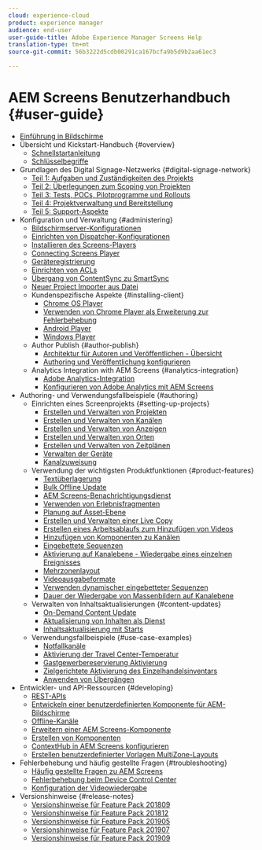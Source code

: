 ```yaml
---
cloud: experience-cloud
product: experience manager
audience: end-user
user-guide-title: Adobe Experience Manager Screens Help
translation-type: tm+mt
source-git-commit: 56b3222d5cdb00291ca167bcfa9b5d9b2aa61ec3

---
```



# AEM Screens Benutzerhandbuch {#user-guide}

+ [Einführung in Bildschirme](aem-screens-introduction.md)
+ Übersicht und Kickstart-Handbuch {#overview}
   + [Schnellstartanleitung](kickstart-for-aem-screens.md)
   + [Schlüsselbegriffe](screens-glossary.md)
+ Grundlagen des Digital Signage-Netzwerks {#digital-signage-network}
   + [Teil 1: Aufgaben und Zuständigkeiten des Projekts](project-roles-responsibilities.md)
   + [Teil 2: Überlegungen zum Scoping von Projekten](project-considerations.md)
   + [Teil 3: Tests, POCs, Pilotprogramme und Rollouts](testing-pocs-pilots-rollouts.md)
   + [Teil 4: Projektverwaltung und Bereitstellung](project-management-and-deployment.md)
   + [Teil 5: Support-Aspekte](support-considerations.md)
+ Konfiguration und Verwaltung {#administering}
   + [Bildschirmserver-Konfigurationen](configuring-screens-introduction.md)
   + [Einrichten von Dispatcher-Konfigurationen](dispatcher-configurations-aem-screens.md)
   + [Installieren des Screens-Players](installing-screens-player.md)
   + [Connecting Screens Player](working-with-screens-player.md)
   + [Geräteregistrierung](device-registration.md)
   + [Einrichten von ACLs](setting-up-acls.md)
   + [Übergang von ContentSync zu SmartSync](smartsync.md)
   + [Neuer Project Importer aus Datei](project-importer.md)
   + Kundenspezifische Aspekte {#installing-client}
      + [Chrome OS Player](implementing-chrome-os-player.md)
      + [Verwenden von Chrome Player als Erweiterung zur Fehlerbehebung](using-chrome-player-as-an-extension.md)
      + [Android Player](implementing-android-player.md)
      + [Windows Player](implementing-windows-player.md)
   + Author Publish {#author-publish}
      + [Architektur für Autoren und Veröffentlichen - Übersicht](author-publish-architecture-overview.md)
      + [Authoring und Veröffentlichung konfigurieren](author-and-publish.md)
   + Analytics Integration with AEM Screens {#analytics-integration}
      + [Adobe Analytics-Integration](adobe-analytics-integration-aem-screens.md)
      + [Konfigurieren von Adobe Analytics mit AEM Screens](configuring-adobe-analytics-aem-screens.md)
+ Authoring- und Verwendungsfallbeispiele {#authoring}
   + Einrichten eines Screenprojekts {#setting-up-projects}
      + [Erstellen und Verwalten von Projekten](creating-a-screens-project.md)
      + [Erstellen und Verwalten von Kanälen](managing-channels.md) 
      + [Erstellen und Verwalten von Anzeigen](managing-displays.md) 
      + [Erstellen und Verwalten von Orten](managing-locations.md) 
      + [Erstellen und Verwalten von Zeitplänen](managing-schedules.md) 
      + [Verwalten der Geräte](managing-devices.md) 
      + [Kanalzuweisung](channel-assignment.md)
   + Verwendung der wichtigsten Produktfunktionen {#product-features}
      + [Textüberlagerung](text-overlay.md)
      + [Bulk Offline Update](bulk-offline-update.md)
      + [AEM Screens-Benachrichtigungsdienst](screens-notifications-service.md)
      + [Verwenden von Erlebnisfragmenten](experience-fragments-in-screens.md)
      + [Planung auf Asset-Ebene](asset-level-scheduling.md)
      + [Erstellen und Verwalten einer Live Copy](managing-livecopy.md)
      + [Erstellen eines Arbeitsablaufs zum Hinzufügen von Videos](creating-a-video-padding-workflow.md)
      + [Hinzufügen von Komponenten zu Kanälen](adding-components-to-a-channel.md)
      + [Eingebettete Sequenzen](embedded-sequences.md)
      + [Aktivierung auf Kanalebene - Wiedergabe eines einzelnen Ereignisses](channel-level-activation.md)
      + [Mehrzonenlayout](multi-zone-layout-aem-screens.md)
      + [Videoausgabeformate](generating-renditions.md)
      + [Verwenden dynamischer eingebetteter Sequenzen](dynamic-embedded-sequences.md)
      + [Dauer der Wiedergabe von Massenbildern auf Kanalebene](channel-level-image-playback.md)
   + Verwalten von Inhaltsaktualisierungen {#content-updates}
      + [On-Demand Content Update](on-demand-content.md)
      + [Aktualisierung von Inhalten als Dienst](content-update-as-a-service.md)
      + [Inhaltsaktualisierung mit Starts](launches.md)
   + Verwendungsfallbeispiele {#use-case-examples}
      + [Notfallkanäle](emergency-channel.md)
      + [Aktivierung der Travel Center-Temperatur](local-temperature-activation.md)
      + [Gastgewerbereservierung Aktivierung](hospitality-reservation-activation.md)
      + [Zielgerichtete Aktivierung des Einzelhandelsinventars](retail-inventory-activation.md)
      + [Anwenden von Übergängen](applying-transitions.md)
+ Entwickler- und API-Ressourcen {#developing}
   + [REST-APIs](rest-api.md)
   + [Entwickeln einer benutzerdefinierten Komponente für AEM-Bildschirme](developing-custom-component-tutorial-develop.md)
   + [Offline-Kanäle](offline-channels.md)
   + [Erweitern einer AEM Screens-Komponente](extending-component-tutorial-develop.md)
   + [Erstellen von Komponenten](creating-components.md)
   + [ContextHub in AEM Screens konfigurieren](configuring-context-hub.md)
   + [Erstellen benutzerdefinierter Vorlagen MultiZone-Layouts](creating-custom-templates-multizone-layouts.md)
+ Fehlerbehebung und häufig gestellte Fragen {#troubleshooting}
   + [Häufig gestellte Fragen zu AEM Screens](aem-screens-faqs.md)
   + [Fehlerbehebung beim Device Control Center](monitoring-screens.md)
   + [Konfiguration der Videowiedergabe](troubleshoot-videos.md)
+ Versionshinweise {#release-notes}
   + [Versionshinweise für Feature Pack 201809](screens-release-notes.md)
   + [Versionshinweise für Feature Pack 201812](release-notes-fp-201812.md)
   + [Versionshinweise für Feature Pack 201905](screens-release-notes-fp-201905.md)
   + [Versionshinweise für Feature Pack 201907](release-notes-fp-201907.md)
   + [Versionshinweise für Feature Pack 201909](release-notes-fp-201909.md)
